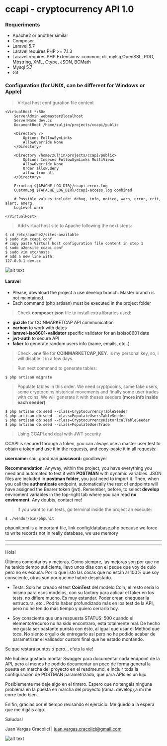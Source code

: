 # ccapi - cryptocurrency API 1.0

### Requeriments

- Apache2 or another similar
- Composer
- Laravel 5.7
- Laravel requires PHP >= 7.1.3
- Laravel requires PHP Extensions: common, cli, mylsq,OpenSSL, PDO, Mbstring, XML, Ctype, JSON, BCMath
- Mysql 5.7
- Git

### Configuration (for UNIX, can be different for Windows or Apple)

> Virtual host configuration file content

```
<VirtualHost *:80>        
    ServerAdmin webmaster@localhost
    ServerName dev.cc
    DocumentRoot /home/zuljin/projects/ccapi/public
        
    <Directory />
        Options FollowSymLinks
        AllowOverride None
    </Directory>
        
    <Directory /home/zuljin/projects/ccapi/public>
        Options Indexes FollowSymLinks MultiViews
        AllowOverride None
        Order allow,deny
        allow from all
    </Directory>

    ErrorLog ${APACHE_LOG_DIR}/ccapi-error.log
    CustomLog ${APACHE_LOG_DIR}/ccapi-access.log combined

    # Possible values include: debug, info, notice, warn, error, crit, alert, emerg.
    LogLevel warn
        
</VirtualHost>
```
> Add virtual host site to Apache following the next steps:

```
$ cd /etc/apache2/sites-available 
$ sudo vim ccapi.conf 
# copy paste Virtual host configuration file content in step 1
$ sudo a2ensite ccapi.conf 
$ sudo vim etc/hosts
# add a new line with: 
127.0.0.1 dev.cc
```
![alt text](https://media1.giphy.com/labs/images/laravel-wrapper.gif "Logo Title Text 1")

#### Laravel

- Please, download the project a use develop branch. Master branch is not maintained.
- Each command (php artisan) must be executed in the project folder

> Check <b>composer.json</b> file to install extra libraries used:

- <b>guzzle</b> for COINMARKETCAP API communication
- <b>carbon</b> to work with dates
- <b>laravel-iso8601-validator</b> specific validator for an isoiso8601 date
- <b>jwt-auth</b> to secure API
- <b>faker</b> to generate random users info (name, emails, etc..)

> Check <b>.env</b> file for <b>COINMARKETCAP_KEY</b>. Is my personal key, so, i will disable it in a few days.


> Run next command to generate tables:

```
$ php artisan migrate
```

> Populate tables in this order. We need cryptpcoins, some fake users, some cryptocoins historical movements and finally some user trades with coins. We will generate it with theses seeders <b>(more info inside each seeder)</b>:

```
$ php artisan db:seed --class=CryptocurrencyTableSeeder
$ php artisan db:seed --class=PopulateUsersTableSeeder          
$ php artisan db:seed --class=CryptocurrencyHistoricalTableSeeder
$ php artisan db:seed --class=PopulateUserTrade
```

> Using CCAPI and deal with JWT security

CCAPI is secured through a token, you can always use a master user test to obtain a token and use it in the requests, and copy-paste it in all requests:

<b>username:</b> saul.goodman
<b>password:</b> goodlawyer

<b>Recommendation</b>: Anyway, within the project, you have everything you need and automated to test it with <b>POSTMAN</b> with dynamic variables. JSON files are included in <b>postman folder</b>, you just need to import it. Then, when you call the <b>authenticate</b> endpoint, automatically the rest of endpoints will have assigned the Bearer token (jwt). Remember, before, to select <b>develop</b> enviroment variables in the top-right tab where you can read <b>no enviroment</b>. Any doubts, contact me!

> If you want to run tests, go terminal inside the project an execute:

```
$ ./vendor/bin/phpunit
```

phpunit.xml is a important file, link config/database.php because we force to write records not in really database, we use memory

-------------------
-------------------
Hola! 

Últimos comentarios y mejoras. Como siempre, las mejoras son por que no he tenido tiempo suficiente, llevo unos días con el peque que voy de culo pero no es excusa. Por lo que listo las cosas que no están al 100% que soy consciente, otras son por que me habré despistado.

- Tests. Solo he creado el test <b>CoinTest</b> del modelo Coin, el resto sería lo mismo para esos modelos, con su factory para aplicar el faker en los tests, no difiere mucho. Es muy estandar. Poder crear, chequear la estructura, etc.. Podría haber profundizado más en los test de la API, pero no he tenido más tiempo y quiero cerrarlo hoy.

- Soy consciente que una respuesta STATUS: 500 cuando el elemento/recurso no ha sido encontraro, está totalmente mal. De hecho me gusta ser bastante purista con ésto, al igual que usar el Method que toca. No siento orgullo de entregarlo así pero no he podido acabar de parametrizar el validador custom final que he estado montando.

Se que restará puntos :( pero... c'ets la vie!

Me hubiera gustado montar Swagger para documentar cada endpoint de la API, pero al menos he podido documentar un poco de forma general la puesta en marcha del proyecto en el readme.md, e incluir toda la configuración de POSTMAN parametrizado, que para APIs es un lujo. 

Posiblemente me deje algo en el tintero. Espero que no tengáis ninguna problema en la puesta en marcha del proyecto (rama: develop),a mi me corre todo bien. 

En fin, gracias por el tiempo revisando el ejercicio. Me quedo a la espera que me digáis algo. 

Saludos!

Juan Vargas Cracolici | juan.vargas.cracolici@gmail.com


![alt text][logo]

[logo]: https://giphy.com/static/img/labs.gif "Logo Title Text 2"
